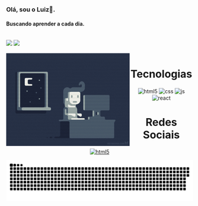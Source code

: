 ### Olá, sou o Luiz👋.

#### Buscando aprender a cada dia. 
<br>


<picture>
<source
  srcset="https://github-readme-stats.vercel.app/api?username=Luwix&show_icons=true&theme=dark"
  media="(prefers-color-scheme: dark)"/>
<source
  srcset="https://github-readme-stats.vercel.app/api?username=Luwix&show_icons=true"
  media="(prefers-color-scheme: light), (prefers-color-scheme: no-preference)"/>
<img src="https://github-readme-stats.vercel.app/api?username=Luwix&show_icons=true"/>
</picture>

<picture>
<source
  srcset="https://github-readme-stats.vercel.app/api/top-langs/?username=Luwix&layout=compact&theme=dark"
  media="(prefers-color-scheme: dark)"/>
<source
  srcset="https://github-readme-stats.vercel.app/api/top-langs/?username=Luwix&layout=compact&theme=dark"
  media="(prefers-color-scheme: dark), (prefers-color-scheme: no-preference)"/>
<img src="https://github-readme-stats.vercel.app/api/top-langs/?username=Luwix&layout=compact&theme=dark"/>
</picture>


<div  align="center"> 
  <div style="display: inline_block"><br>
    <img align="left"height="250" alt="coding-time" src="progamando.gif">
    <h1 align="center">Tecnologias </h1>
  <img align="center" alt="html5" src="https://img.shields.io/badge/HTML5-E34F26?style=for-the-badge&logo=html5&logoColor=white" />
  <img align="center" alt="css" src="https://img.shields.io/badge/CSS3-1572B6?style=for-the-badge&logo=css3&logoColor=white" />
  <img align="center" alt="js" src="https://img.shields.io/badge/Python-3776AB?style=for-the-badge&logo=python&logoColor=white" />
  <img align="center" alt="react" src="https://img.shields.io/badge/Lua-2C2D72?style=for-the-badge&logo=lua&logoColor=white" />
   </div>


  <h1 align="center">Redes Sociais</h1>
  <a href = "mailto: luyz.contato@gmail.com">
    <img align="center" alt="html5" src="https://img.shields.io/badge/Gmail-D14836?style=for-the-badge&logo=gmail&logoColor=white">
  </a>
</div>


![Snake animation](snake.svg)
